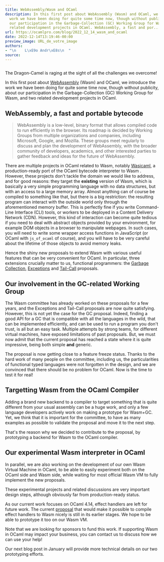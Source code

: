 ```yaml
---
title: WebAssembly/Wasm and OCaml
description: In this first post about WebAssembly (Wasm) and OCaml, we introduce the
  work we have been doing for quite some time now, though without publicity, about
  our participation in the Garbage-Collection (GC) Working Group for Wasm, and two
  related development projects in OCaml. WebAssembly, a fast and por...
url: https://ocamlpro.com/blog/2022_12_14_wasm_and_ocaml
date: 2022-12-14T13:19:46-00:00
preview_image: URL_de_votre_image
authors:
- "\n    L\xE9o Andr\xE8s\n  "
source:
---
```


<p></p>
<div class="figure">
  <p>
    <img src="https://ocamlpro.com/blog/assets/img/dalle_dragon_camel.png" alt=""/>
    </p><div class="caption">
      The Dragon-Camel is raging at the sight of all the challenges we overcome!
    </div>
  
</div>
<p>In this first post about <a href="https://webassembly.org/">WebAssembly</a> (Wasm) and OCaml, we introduce
the work we have been doing for quite some time now, though without
publicity, about our participation in the Garbage-Collection (GC)
Working Group for Wasm, and two related development projects in OCaml.</p>
<h2>WebAssembly, a fast and portable bytecode</h2>
<blockquote>
<p>WebAssembly is a low-level, binary format that allows compiled code
to run efficiently in the browser. Its roadmap is decided by Working
Groups from multiple organizations and companies, including
Microsoft, Google, and Mozilla. These groups meet regularly to
discuss and plan the development of WebAssembly, with the broader
community of developers, academics, and other interested parties to
gather feedback and ideas for the future of WebAssembly.</p>
</blockquote>
<p>There are multiple projects in OCaml related to Wasm, notably
<a href="https://github.com/remixlabs/wasicaml">Wasicaml</a>, a production-ready port of the OCaml bytecode interpreter
to Wasm . However, these projects don't tackle the domain we would
like to address, and for good reasons: they target the <strong>existing</strong>
version of Wasm, which is basically a very simple programming language
with no data structures, but with an access to a large memory
array. Almost anything can of course be compiled to something like
that, but there is a big restriction: the resulting program can
interact with the outside world only through the aforementioned memory buffer.
This is perfectly fine if you write Command-Line Interface (CLI) tools,
or workers to be deployed in a Content Delivery Network (CDN). However,
this kind of interaction can become quite tedious if you need to deal
with abstract objects provided by your environment, for example DOM
objects in a browser to manipulate webpages. In such cases, you will
need to write some wrapper access functions in JavaScript (or OCaml
with <code>js_of_ocaml</code> of course), and you will have to be very careful
about the lifetime of those objects to avoid memory leaks.</p>
<p>Hence the shiny new proposals to extend Wasm with various useful
features that can be very convenient for OCaml. In particular, three
extensions crucially matter to us, functional programmers: the
<a href="https://github.com/WebAssembly/gc/blob/main/proposals/gc/MVP.md">Garbage Collection</a>, <a href="https://github.com/WebAssembly/exception-handling/blob/main/proposals/exception-handling/Exceptions.md">Exceptions</a> and <a href="https://github.com/WebAssembly/tail-call/blob/main/proposals/tail-call/Overview.md">Tail-Call</a> proposals.</p>
<h2>Our involvement in the GC-related Working Group</h2>
<p>The Wasm committee has already worked on these proposals for a few
years, and the Exceptions and Tail-Call proposals are now quite
satisfying. However, this is not yet the case for the GC proposal. Indeed,
finding a good API for a GC that is compatible with all the languages
in the wild, that can be implemented efficiently, and can be used to
run a program you don't trust, is all but an easy task.
Multiple attempts by strong teams, for different virtual machines, have
exposed limitations of past proposals. But, we must now admit that the
current proposal has reached a state where it is quite impressive,
being both simple <strong>and</strong> generic.</p>
<p>The proposal is now getting close to a feature freeze status. Thanks
to the hard work of many people on the committee, including us, the
particularities of functional typed languages were not forgotten in
the design, and we are convinced that there should be no problem for
OCaml. Now is the time to test it for real!</p>
<h2>Targetting Wasm from the OCaml Compiler</h2>
<p>Adding a brand new backend to a compiler to target something that is
quite different from your usual assembly can be a huge work, and only
a few language developers actively work on making a prototype for
Wasm+GC. Yet, we think that it is important for the committee, to have
as many examples as possible to validate the proposal and move it to
the next step.</p>
<p>That's the reason why we decided to contribute to the proposal, by
prototyping a backend for Wasm to the OCaml compiler.</p>
<h2>Our experimental Wasm interpreter in OCaml</h2>
<p>In parallel, we are also working on the development of our own Wasm
Virtual Machine in OCaml, to be able to easily experiment both on the
OCaml side and Wasm side, while waiting for most official Wasm VM to
fully implement the new proposals.</p>
<p>These experimental projects and related discussions are very important
design steps, although obviously far from production-ready status.</p>
<p>As our current work focuses on OCaml 4.14, effect handlers are left for
future work. The current <a href="https://github.com/WebAssembly/stack-switching/blob/main/proposals/stack-switching/Overview.md">proposal</a> that would make it possible to
compile effect handlers to Wasm nicely is still in its earlier stages.
We hope to be able to prototype it too on our Wasm VM.</p>
<p>Note that we are looking for sponsors to fund this work. If supporting
Wasm in OCaml may impact your business, you can contact us to discuss
how we can use your help!</p>
<p>Our next blog post in January will provide more technical details on
our two prototyping efforts.</p>

